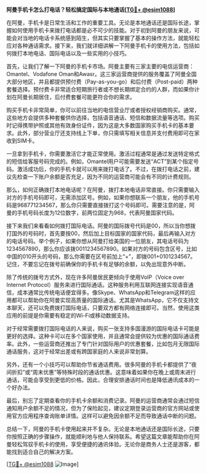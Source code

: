 **阿曼手机卡怎么打电话？轻松搞定国际与本地通话[[TG💪+ @esim1088](https://t.me/s/esim1088)]**

在阿曼，手机卡是日常生活和工作的重要工具。无论是本地通话还是国际长途，掌握如何使用手机卡来拨打电话都是必不可少的技能。对于初到阿曼的朋友来说，可能会对当地的电话卡系统感到陌生，但其实只要掌握了基本的操作方法，就能轻松应对各种通话需求。接下来，我们就详细讲解一下阿曼手机卡的使用方法，包括如何拨打本地电话、国际电话以及一些实用的小技巧。

首先，让我们了解一下阿曼的手机卡市场。阿曼主要有三家主要的电信运营商：Omantel、Vodafone Oman和Awasr。这三家运营商提供的服务覆盖了阿曼全国大部分地区，并且都提供预付费（Pay-as-you-go）和后付费（Post-paid）两种套餐选择。预付费卡非常适合短期旅行者或不想长期绑定合约的人群，而如果你计划在阿曼长期居住，后付费套餐可能更符合你的需求。

购买手机卡非常简单，你可以前往当地的电信营业厅或者授权经销商购买。通常，这些地方会提供多种套餐供你选择，包括语音通话、短信和数据流量等选项。购买时记得携带护照或其他有效身份证件，因为这是大多数国家购买手机卡的基本要求。此外，部分营业厅还支持线上下单，你只需填写相关信息并支付费用即可在家收到SIM卡。

一旦拿到手机卡，你需要激活它才能正常使用。激活过程通常是通过发送特定格式的短信给客服号码完成的。例如，Omantel用户可能需要发送“ACT”到某个指定号码。激活成功后，你的手机卡就可以用来拨打电话了。不过，在拨打电话之前，建议先检查一下账户余额是否充足，因为不同的运营商可能会有不同的计费规则。

那么，如何正确拨打本地电话呢？在阿曼，拨打本地电话非常直接。你只需要输入对方的手机号码即可，无需添加区号。例如，如果你想联系一个朋友，他的手机号码是968771234567，那么你只需要直接拨打这个号码即可。需要注意的是，阿曼的手机号码长度为12位数字，前两位固定为968，代表阿曼国家代码。

接下来我们来看看如何拨打国际电话。阿曼的国际拨号代码是00，所以当你想拨打国外的号码时，首先要按00，然后加上目标国家的国家代码，最后再输入对方的电话号码。举个例子，如果你想从阿曼打给美国的一位朋友，其电话号码为1234567890，那么你应该拨0011234567890。如果对方的号码包含区号，比如中国的010开头的号码，那么你需要在区号前加上“+”，即拨001+0101234567。记住，不要忘记在拨号前确保你的手机卡有足够的余额，以免出现意外中断。

除了传统的拨号方式外，现在许多阿曼居民更倾向于使用VoIP（Voice over Internet Protocol）服务来进行国际通话。这种服务利用互联网连接实现语音通信，成本通常比传统电话便宜得多。像Skype、WhatsApp和Telegram这样的应用都可以帮助你在阿曼实现高质量的国际通话。尤其是WhatsApp，它不仅支持文本聊天，还可以免费拨打国际电话，只要双方都有网络连接即可。当然，使用这类应用的前提是你需要有稳定的Wi-Fi或移动数据支持。

对于经常需要拨打国际电话的人来说，购买一张支持多国漫游的国际电话卡可能是更好的选择。这种卡可以在多个国家使用，并且通常会提供较为优惠的国际通话费率。此外，一些运营商还推出了专门针对国际用户的优惠套餐，比如包月无限国际通话服务，这对于经常出差或有跨国家庭的人来说非常划算。

另外，还有一个小技巧可以帮助你节省通话费用。很多阿曼的手机卡都提供了“夜间折扣”或“周末优惠”等特殊时段的通话优惠。这意味着如果你在晚上或周末进行通话，可能会享受到更低的价格。因此，合理安排通话时间也是降低通讯成本的一个好办法。

最后，别忘了定期查看你的手机卡余额和消费记录。阿曼的运营商通常会通过短信通知用户余额不足的情况，但为了保险起见，建议定期登录运营商的官方网站或使用官方应用程序查询账单详情。这样可以避免因余额不足而导致通话中断的问题。

总结一下，阿曼的手机卡使用起来并不复杂。无论是本地通话还是国际长途，只要你按照正确的步骤操作，就能顺利地与他人保持联系。希望这篇文章能帮助你在阿曼轻松驾驭手机卡的使用，享受便捷的通讯体验。无论你是商务人士还是游客，都能找到适合自己的解决方案。

[[TG💪+ @esim1088](https://t.me/s/esim1088) ![Image](https://i.postimg.cc/4NQfJmqS/Snipaste-2025-05-13-00-14-12.png)]